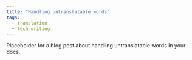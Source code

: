 ```yaml
---
title: "Handling untranslatable words"
tags:
  - translation
  - tech-writing
---
```


Placeholder for a blog post about handling untranslatable words in your docs.
